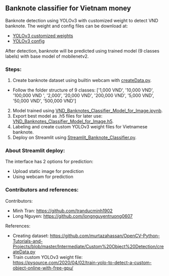 ## Banknote classifier for Vietnam money

Banknote detection using YOLOv3 with customized weight to detect VND banknote.
The weight and config files can be download at:
- [YOLOv3 customized weights](https://drive.google.com/file/d/1a-4l-HerYbBVYQ5tVrFMFvuYDp-_Yjcq/view?usp=sharing)
- [YOLOv3 config](https://drive.google.com/file/d/1a2zFFxuRGMD0o1v6fIXOlgm7JV7idD-v/view?usp=sharing)

After detection, banknote will be predicted using trained model (9 classes labels) with base model of mobilenetv2.

### Steps:
1. Create banknote dataset using builtin webcam with [createData.py](https://github.com/tranducminh1902/vnd_banknote_classifier/blob/main/createData.py).
- Follow the folder structure of 9 classes: ['1,000 VND', '10,000 VND', '100,000 VND ', '2,000', '20,000 VND', '200,000 VND', '5,000 VND', '50,000 VND', '500,000 VND']
2. Model trained using [VND_Banknotes_Classifier_Model_for_Image.ipynb](https://github.com/tranducminh1902/vnd_banknote_classifier/blob/main/VND_Banknotes_Classifier_Model_for_Image.ipynb).
3. Export best model as .h5 files for later use: [VND_Banknotes_Classifier_Model_for_Image.h5](https://github.com/tranducminh1902/vnd_banknote_classifier/blob/main/VND_Banknotes_Classifier_Model_for_Image.h5).
4. Labeling and create custom YOLOv3 weight files for Vietnamese banknote.
5. Deploy on Streamlit using [Streamlit_Banknote_Classifier.py](https://github.com/tranducminh1902/vnd_banknote_classifier/blob/main/Streamlit_Banknote_Classifier.py).

### About Streamlit deploy:
The interface has 2 options for prediction:
- Upload static image for prediction
- Using webcam for prediction

### Contributors and references:
Contributors:
- Minh Tran: https://github.com/tranducminh1902
- Long Nguyen: https://github.com/longnguyentruong0607

References:
- Creating dataset: https://github.com/murtazahassan/OpenCV-Python-Tutorials-and-Projects/blob/master/Intermediate/Custom%20Object%20Detection/createData.py
- Train custom YOLOv3 weight file: https://pysource.com/2020/04/02/train-yolo-to-detect-a-custom-object-online-with-free-gpu/
